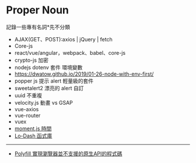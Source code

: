 # Proper Noun
<style>
html {
    overflow: -moz-hidden-unscrollable;
    height: 100%;
}

body::-webkit-scrollbar {
    display: none;
}

body {
    -ms-overflow-style: none;
    height: 100%;
	width: calc(100vw + 18px);
	overflow: auto;
}
</style>
記錄一些專有名詞*先不分類

+ AJAX(GET、POST):axios | jQuery | fetch
+ Core-js
+ react/vue/angular，webpack、babel、core-js
+ crypto-js 加密
+ nodejs dotenv 套件 環境變數
+ https://dwatow.github.io/2019/01-26-node-with-env-first/
+ popper js 提示 alert 輕量級的套件
+ sweetalert2 漂亮的 alert 自訂
+ uuid 不重複
+ velocity.js 動畫 vs GSAP
+ vue-axios
+ vue-router
+ vuex
+ [moment.js 時間](https://ithelp.ithome.com.tw/articles/10208995)
+ [Lo-Dash 函式庫](https://medium.com/itsems-frontend/javascript-lodash-9e6833cb1158)

---

+ [Polyfill 實現瀏覽器並不支援的原生API的程式碼](https://codertw.com/%E5%89%8D%E7%AB%AF%E9%96%8B%E7%99%BC/29473/)

<!-- JavaScript
jQuery(JavaScript 函式庫)
初衷是用來簡化 HTML 與 JavaScript 之間的溝通與操作 -->